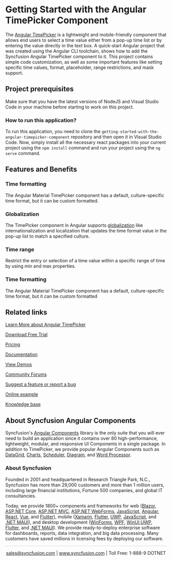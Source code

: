 # Getting Started with the Angular TimePicker Component

The [Angular TimePicker](https://www.syncfusion.com/angular-components/angular-timepicker?utm_source=github&utm_medium=listing&utm_campaign=angular-timepicker-github-samples) is a lightweight and mobile-friendly component that allows end users to select a time value either from a pop-up time list or by entering the value directly in the text box. A quick-start Angular project that was created using the Angular CLI toolchain, shows how to add the Syncfusion Angular TimePicker component to it. This project contains simple code customization, as well as some important features like setting specific time values, format, placeholder, range restrictions, and mask support.

## Project prerequisites

Make sure that you have the latest versions of NodeJS and Visual Studio Code in your machine before starting to work on this project.

### How to run this application?

To run this application, you need to clone the `getting-started-with-the-angular-timepicker-component` repository and then open it in Visual Studio Code. Now, simply install all the necessary react packages into your current project using the `npm install` command and run your project using the `ng serve` command.


## Features and Benefits

### Time formatting

The Angular Material TimePicker component has a default, culture-specific time format, but it can be custom formatted.

### Globalization

The TimePicker component in Angular supports [globalization](https://ej2.syncfusion.com/angular/documentation/timepicker/globalization?utm_source=github&utm_medium=listing&utm_campaign=angular-timepicker-github-samples) like internationalization and localization that updates the time format value in the pop-up list to match a specified culture.

### Time range

Restrict the entry or selection of a time value within a specific range of time by using min and max properties.

### Time formatting

The Angular Material TimePicker component has a default, culture-specific time format, but it can be custom formatted

## Related links
[Learn More about Angular TimePicker](https://www.syncfusion.com/angular-components/angular-timepicker?utm_source=github&utm_medium=listing&utm_campaign=angular-timepicker-github-samples)

[Download Free Trial](https://www.syncfusion.com/downloads/angular?utm_source=github&utm_medium=listing&utm_campaign=angular-timepicker-github-samples)

[Pricing](https://www.syncfusion.com/sales/products/angular?utm_source=github&utm_medium=listing&utm_campaign=angular-timepicker-github-samples)

[Documentation](https://ej2.syncfusion.com/angular/documentation/timepicker/getting-started?utm_source=github&utm_medium=listing&utm_campaign=angular-timepicker-github-samples)

[View Demos](https://github.com/SyncfusionExamples/getting-started-with-the-angular-timepicker-component?utm_source=github&utm_medium=listing&utm_campaign=angular-timepicker-github-samples)

[Community Forums](https://www.syncfusion.com/forums/angular-components?utm_source=github&utm_medium=listing&utm_campaign=angular-timepicker-github-samples)

[Suggest a feature or report a bug](https://www.syncfusion.com/feedback/angular?utm_source=github&utm_medium=listing&utm_campaign=angular-timepicker-github-samples)

[Online example](https://ej2.syncfusion.com/angular/demos/#/bootstrap5/timepicker/default?utm_source=github&utm_medium=listing&utm_campaign=angular-timepicker-github-samples)

[Knowledge base](https://www.syncfusion.com/kb/angular-components?utm_source=github&utm_medium=listing&utm_campaign=angular-timepicker-github-samples)

## About Syncfusion Angular Components

Syncfusion's [Angular Components](https://www.syncfusion.com/angular-components?utm_source=github&utm_medium=listing&utm_campaign=angular-timepicker-github-samples) library is the only suite that you will ever need to build an application since it contains over 80 high-performance, lightweight, modular, and responsive UI Components in a single package. In addition to TimePicker, we provide popular Angular Components such as [DataGrid](https://www.syncfusion.com/angular-components/angular-grid?utm_source=github&utm_medium=listing&utm_campaign=angular-timepicker-github-samples), [Charts](https://www.syncfusion.com/angular-components/angular-charts?utm_source=github&utm_medium=listing&utm_campaign=angular-timepicker-github-samples), [Scheduler](https://www.syncfusion.com/angular-components/angular-scheduler?utm_source=github&utm_medium=listing&utm_campaign=angular-timepicker-github-samples), [Diagram](https://www.syncfusion.com/angular-components/angular-diagram?utm_source=github&utm_medium=listing&utm_campaign=angular-timepicker-github-samples), and [Word Processor](https://www.syncfusion.com/angular-components/angular-word-processor?utm_source=github&utm_medium=listing&utm_campaign=angular-timepicker-github-samples).

### About Syncfusion
Founded in 2001 and headquartered in Research Triangle Park, N.C., Syncfusion has more than 29,000 customers and more than 1 million users, including large financial institutions, Fortune 500 companies, and global IT consultancies.

Today, we provide 1800+ components and frameworks for web ([Blazor](https://www.syncfusion.com/blazor-components?utm_source=github&utm_medium=listing&utm_campaign=angular-timepicker-github-samples), [ASP.NET Core](https://www.syncfusion.com/aspnet-core-ui-controls?utm_source=github&utm_medium=listing&utm_campaign=angular-timepicker-github-samples), [ASP.NET MVC](https://www.syncfusion.com/aspnet-mvc-ui-controls?utm_source=github&utm_medium=listing&utm_campaign=angular-timepicker-github-samples), [ASP.NET WebForms](https://www.syncfusion.com/jquery/aspnet-webforms-ui-controls?utm_source=github&utm_medium=listing&utm_campaign=angular-timepicker-github-samples), [JavaScript](https://www.syncfusion.com/javascript-ui-controls?utm_source=github&utm_medium=listing&utm_campaign=angular-timepicker-github-samples), [Angular](https://www.syncfusion.com/angular-components?utm_source=github&utm_medium=listing&utm_campaign=angular-timepicker-github-samples), [React](https://www.syncfusion.com/react-components?utm_source=github&utm_medium=listing&utm_campaign=angular-timepicker-github-samples), [Vue](https://www.syncfusion.com/vue-components?utm_source=github&utm_medium=listing&utm_campaign=angular-timepicker-github-samples), and [Flutter](https://www.syncfusion.com/flutter-widgets?utm_source=github&utm_medium=listing&utm_campaign=angular-timepicker-github-samples)), mobile ([Xamarin](https://www.syncfusion.com/xamarin-ui-controls?utm_source=github&utm_medium=listing&utm_campaign=angular-timepicker-github-samples), [Flutter](https://www.syncfusion.com/flutter-widgets?utm_source=github&utm_medium=listing&utm_campaign=angular-timepicker-github-samples), [UWP](https://www.syncfusion.com/uwp-ui-controls?utm_source=github&utm_medium=listing&utm_campaign=angular-timepicker-github-samples), [JavaScript](https://www.syncfusion.com/javascript-ui-controls?utm_source=github&utm_medium=listing&utm_campaign=angular-timepicker-github-samples), and [.NET MAUI](https://www.syncfusion.com/maui-controls?utm_source=github&utm_medium=listing&utm_campaign=angular-timepicker-github-samples)), and desktop development ([WinForms](https://www.syncfusion.com/winforms-ui-controls?utm_source=github&utm_medium=listing&utm_campaign=angular-timepicker-github-samples), [WPF](https://www.syncfusion.com/wpf-controls?utm_source=github&utm_medium=listing&utm_campaign=angular-timepicker-github-samples), [WinUI](https://www.syncfusion.com/winui-controls?utm_source=github&utm_medium=listing&utm_campaign=angular-timepicker-github-samples),[UWP](https://www.syncfusion.com/uwp-ui-controls?utm_source=github&utm_medium=listing&utm_campaign=angular-timepicker-github-samples), [Flutter](https://www.syncfusion.com/flutter-widgets?utm_source=github&utm_medium=listing&utm_campaign=angular-timepicker-github-samples), and [.NET MAUI](https://www.syncfusion.com/maui-controls?utm_source=github&utm_medium=listing&utm_campaign=angular-timepicker-github-samples)). We provide ready-to-deploy enterprise software for dashboards, reports, data integration, and big data processing. Many customers have saved millions in licensing fees by deploying our software.

<hr style="height:0.3px;border:none;color:lightgrey;background-color:lightgrey;" />

<p align="center">
<a href="mailto:sales@syncfusion.com?Subject=Syncfusion Angular TimePicker - GitHub" target="_top">sales@syncfusion.com</a> | <a href="https://www.syncfusion.com?utm_source=github&utm_medium=listing&utm_campaign=angular-timepicker-github-samples">www.syncfusion.com</a> | Toll Free: 1-888-9 DOTNET <br>
</p>